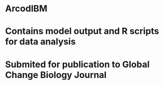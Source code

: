 # ArcodIBM
# Contains model output and R scripts for data analysis
# Submited for publication to Global Change Biology Journal
